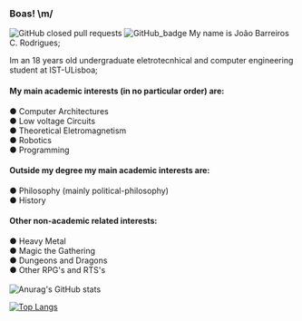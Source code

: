 ### Boas! \m/

![GitHub closed pull requests](https://img.shields.io/github/issues-pr-closed-raw/SparklingRita/resumos-meec?color=000&label=Resumos-Meec%20Contributor&style=plastic) ![GitHub_badge](https://img.shields.io/static/v1?label=&message=HackerSchool-Rookie&color=6BBA75) 
My name is João Barreiros C. Rodrigues; 

Im an 18 years old undergraduate eletrotecnhical and computer engineering student at IST-ULisboa;
#### My main academic interests (in no particular order) are:
  ● Computer Architectures\
  ● Low voltage Circuits\
  ● Theoretical Eletromagnetism\
  ● Robotics\
  ● Programming
#### Outside my degree my main academic interests are:
   ● Philosophy (mainly political-philosophy)\
   ● History
#### Other non-academic related interests:
   ● Heavy Metal\
   ● Magic the Gathering\
   ● Dungeons and Dragons\
   ● Other RPG's and RTS's\
\
![Anurag's GitHub stats](https://github-readme-stats.vercel.app/api?username=Joao-Ex-Machina&show_icons=true&bg_color=1111&icon_color=CD0000&title_color=CD0000&text_color=f2f2f2)

[![Top Langs](https://github-readme-stats.vercel.app/api/top-langs/?username=Joao-Ex-Machina&bg_color=1111&title_color=CD0000&text_color=f2f2f2&langs_count=10)](https://github.com/anuraghazra/github-readme-stats)
